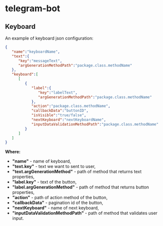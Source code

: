 # telegram-bot

## Keyboard

An example of keyboard json configuration:
```json
{
   "name":"keyboardName",
   "text":{
      "key":"messageText",
      "argGenerationMethodPath":"package.class.methodName"
   },
   "keyboard":[
      [
         {
            "label":{
               "key":"labelText",
               "argGenerationMethodPath":"package.class.methodName"
            },
            "action":"package.class.methodName",
            "callbackData":"buttonID",
            "isVisible":"true/false",
            "nextKeyboard":"nextKeyboardName",
            "inputDataValidationMethodPath":"package.class.methodName"
         }
      ]
   ]
}
```
**Where:**
* **"name"** - name of keyboard,
* **"text.key"** - text we want to sent to user,
* **"text.argGenerationMethod"** - path of method that returns text properties,
* **"label.key"** - text of the button,
* **"label.argGenerationMethod"** - path of method that returns button properties,
* **"action"** - path of action method of the button,
* **"callbackData"** - pagination id of the button,
* **"nextKeyboard"** - name of next keyboard,
* **"inputDataValidationMethodPath"** - path of method that validates user input.